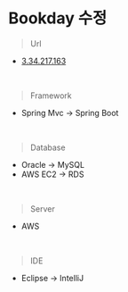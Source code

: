 # Bookday 수정
> Url
* [3.34.217.163](http://3.34.217.163)
<br>

> Framework
* Spring Mvc -> Spring Boot 
<br>

> Database
* Oracle -> MySQL 
* AWS EC2 -> RDS 
<br>

> Server
* AWS
<br>


>IDE
* Eclipse -> IntelliJ

